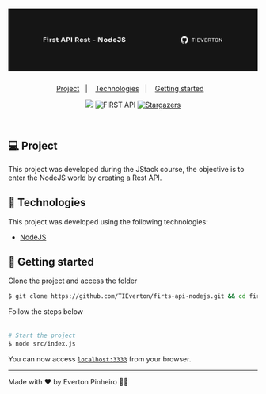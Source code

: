 <h1 align="center">
  <img alt="letmeask" title="firts-api-nodejs" src=".github/banner.png" />
</h1>

<p align="center">
  <a href="#-project">Project</a>&nbsp;&nbsp;&nbsp;|&nbsp;&nbsp;&nbsp;
  <a href="#-technologies">Technologies</a>&nbsp;&nbsp;&nbsp;|&nbsp;&nbsp;&nbsp;
  <a href="#-getting-started">Getting started</a>&nbsp;&nbsp;&nbsp;
</p>

<p align="center">
  <a href="https://www.linkedin.com/in/evertonpinheiroti/"><img src="https://img.shields.io/badge/linkedin-0077B5.svg?style=for-the-badge&logo=linkedin&logoColor=white"></a>
  </a>
  <img src="https://img.shields.io/static/v1?label=JSTACK&style=for-the-badge&message=FIRST-API&color=8257E5&labelColor=000000" alt="FIRST API" />
  <a href="https://github.com/TIEverton/first-api-nodejs/stargazers">
    <img alt="Stargazers" src="https://img.shields.io/github/stars/TIEverton/first-api-nodejs?color=8257E5&logo=github&style=for-the-badge">
  </a>
</p>

<br>

## 💻 Project

This project was developed during the JStack course, the objective is to enter the NodeJS world by creating a Rest API.

## 🔌 Technologies

This project was developed using the following technologies:

- [NodeJS](https://nodejs.org)

## 🚀 Getting started

Clone the project and access the folder

```bash
$ git clone https://github.com/TIEverton/firts-api-nodejs.git && cd firts-api-nodejs
```

Follow the steps below

```bash

# Start the project
$ node src/index.js
```
You can now access [`localhost:3333`](http://localhost:3333) from your browser.

---

Made with ♥ by Everton Pinheiro 👋🏻
